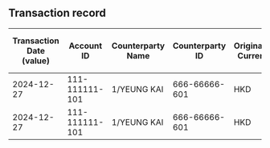 ## Transaction record
| Transaction Date (value) | Account ID | Counterparty Name | Counterparty ID | Originating Currency | Originating Amount | Debit Credit Indicator | Beneficiary Bank Raw | Originator Bank Raw | Beneficiary Name | Originator Account Number | Transaction Type Source | Transaction Code Description | Sending Bank Account Number | Sending Bank Address | Converted Amount | Fraud payment |
| --- | --- | --- | --- | --- | --- | --- | --- | --- | --- | --- | --- | --- | --- | --- | --- | --- |
| 2024-12-27 | 111-111111-101 | 1/YEUNG KAI | 666-66666-601 | HKD | 129890 | C | NaN | PCBCCN■■■■ | MR CHAN TAI MAN | 666-66666-601 | CWTF | WIRE-TRANSFER CREDIT | NaN | PCBCH■■■ HK | 129890 | 1 |
| 2024-12-27 | 111-111111-101 | 1/YEUNG KAI | 666-66666-601 | HKD | 158890 | C | NaN | PCBCCN■■■■ | MR CHAN TAI MAN | 666-66666-601 | CWTF | WIRE-TRANSFER CREDIT | NaN | PCBCH■■■ HK | 158890 | 2 |